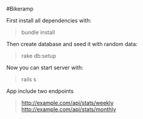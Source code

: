 #Bikeramp

First install all dependencies with:
> bundle install

Then create database and seed it with random data:
> rake db:setup

Now you can start server with:
> rails s

App include two endpoints
>http://example.com/api/stats/weekly <br>
>http://example.com/api/stats/monthly
